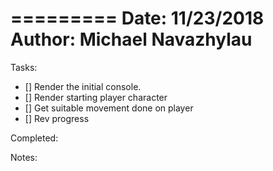 =========
Date: 11/23/2018
Author: Michael Navazhylau
=========

Tasks:
- [] Render the initial console.
- [] Render starting player character
- [] Get suitable movement done on player
- [] Rev progress

Completed:

Notes:
